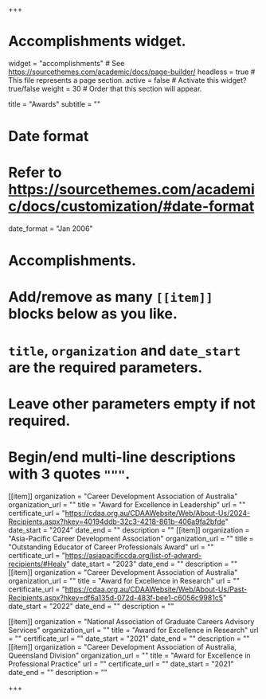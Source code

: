 +++
# Accomplishments widget.
widget = "accomplishments"  # See https://sourcethemes.com/academic/docs/page-builder/
headless = true  # This file represents a page section.
active = false  # Activate this widget? true/false
weight = 30  # Order that this section will appear.

title = "Awards"
subtitle = ""

# Date format
#   Refer to https://sourcethemes.com/academic/docs/customization/#date-format
date_format = "Jan 2006"

# Accomplishments.
#   Add/remove as many `[[item]]` blocks below as you like.
#   `title`, `organization` and `date_start` are the required parameters.
#   Leave other parameters empty if not required.
#   Begin/end multi-line descriptions with 3 quotes `"""`.

[[item]]
  organization = "Career Development Association of Australia"
  organization_url = ""
  title = "Award for Excellence in Leadership"
  url = ""
  certificate_url = "https://cdaa.org.au/CDAAWebsite/Web/About-Us/2024-Recipients.aspx?hkey=40194ddb-32c3-4218-861b-406a9fa2bfde"
  date_start = "2024"
  date_end = ""
  description = ""
[[item]]
  organization = "Asia-Pacific Career Development Association"
  organization_url = ""
  title = "Outstanding Educator of Career Professionals Award"
  url = ""
  certificate_url = "https://asiapacificcda.org/list-of-adward-recipients/#Healy"
  date_start = "2023"
  date_end = ""
  description = ""
[[item]]
  organization = "Career Development Association of Australia"
  organization_url = ""
  title = "Award for Excellence in Research"
  url = ""
  certificate_url = "https://cdaa.org.au/CDAAWebsite/Web/About-Us/Past-Recipients.aspx?hkey=df6a135d-072d-483f-bee1-c6056c9981c5"
  date_start = "2022"
  date_end = ""
  description = ""
  
[[item]]
  organization = "National Association of Graduate Careers Advisory Services"
  organization_url = ""
  title = "Award for Excellence in Research"
  url = ""
  certificate_url = ""
  date_start = "2021"
  date_end = ""
  description = ""
[[item]]
  organization = "Career Development Association of Australia, Queensland Division"
  organization_url = ""
  title = "Award for Excellence in Professional Practice"
  url = ""
  certificate_url = ""
  date_start = "2021"
  date_end = ""
  description = ""

+++
